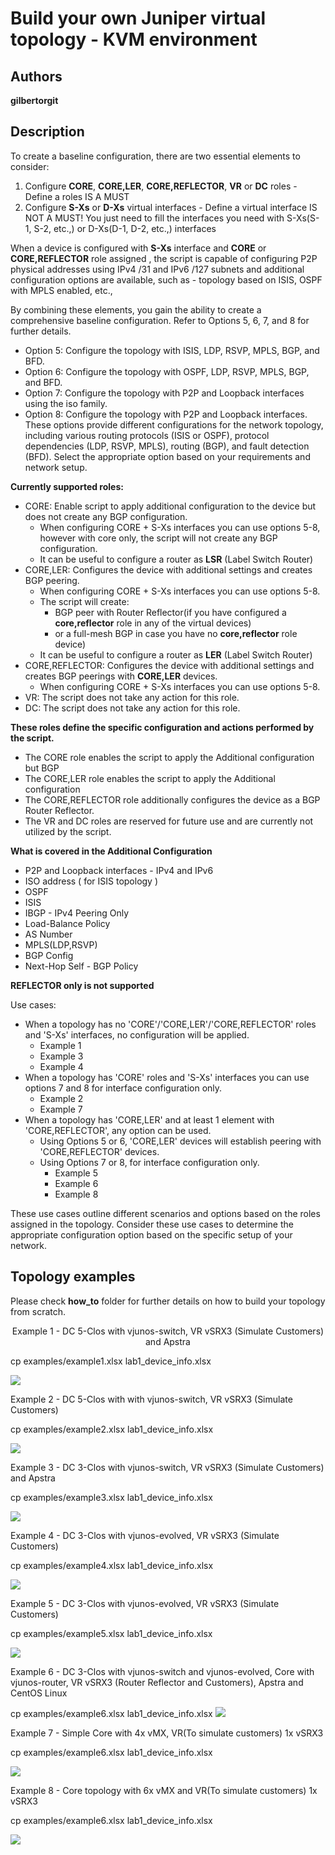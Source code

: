 # Build your own Juniper virtual topology - KVM environment

## Authors

**gilbertorgit**

## Description
To create a baseline configuration, there are two essential elements to consider:
1. Configure **CORE**, **CORE,LER**, **CORE,REFLECTOR**, **VR** or **DC** roles - Define a roles IS A MUST
2. Configure **S-Xs** or **D-Xs** virtual interfaces - Define a virtual interface IS NOT A MUST! You just need to fill the interfaces you need with S-Xs(S-1, S-2, etc.,) or D-Xs(D-1, D-2, etc.,) interfaces

When a device is configured with **S-Xs** interface and **CORE** or **CORE,REFLECTOR** role assigned , the script is capable of configuring P2P physical addresses using IPv4 /31 and IPv6 /127 subnets and additional configuration options are available, such as - topology based on ISIS, OSPF with MPLS enabled, etc., 

By combining these elements, you gain the ability to create a comprehensive baseline configuration. 
Refer to Options 5, 6, 7, and 8 for further details.

* Option 5: Configure the topology with ISIS, LDP, RSVP, MPLS, BGP, and BFD.
* Option 6: Configure the topology with OSPF, LDP, RSVP, MPLS, BGP, and BFD.
* Option 7: Configure the topology with P2P and Loopback interfaces using the iso family.
* Option 8: Configure the topology with P2P and Loopback interfaces.
These options provide different configurations for the network topology, including various routing protocols (ISIS or OSPF), protocol dependencies (LDP, RSVP, MPLS), routing (BGP), and fault detection (BFD). 
Select the appropriate option based on your requirements and network setup.

**Currently supported roles:**
* CORE: Enable script to apply additional configuration to the device but does not create any BGP configuration.
  * When configuring CORE + S-Xs interfaces you can use options 5-8, however with core only, the script will not create any BGP configuration.
  * It can be useful to configure a router as **LSR** (Label Switch Router)
* CORE,LER: Configures the device with additional settings and creates BGP peering.
  * When configuring CORE + S-Xs interfaces you can use options 5-8.
  * The script will create:
    * BGP peer with Router Reflector(if you have configured a **core,reflector** role in any of the virtual devices)
    * or a full-mesh BGP in case you have no **core,reflector** role device)
  * It can be useful to configure a router as **LER** (Label Switch Router)
* CORE,REFLECTOR: Configures the device with additional settings and creates BGP peerings with **CORE,LER** devices.
  * When configuring CORE + S-Xs interfaces you can use options 5-8.
* VR: The script does not take any action for this role.
* DC: The script does not take any action for this role.

**These roles define the specific configuration and actions performed by the script.**
* The CORE role enables the script to apply the Additional configuration but BGP
* The CORE,LER role enables the script to apply the Additional configuration
* The CORE,REFLECTOR role additionally configures the device as a BGP Router Reflector. 
* The VR and DC roles are reserved for future use and are currently not utilized by the script.

**What is covered in the Additional Configuration** 
* P2P and Loopback interfaces - IPv4 and IPv6
* ISO address ( for ISIS topology )
* OSPF
* ISIS
* IBGP - IPv4 Peering Only
* Load-Balance Policy
* AS Number
* MPLS(LDP,RSVP)
* BGP Config
* Next-Hop Self - BGP Policy

**REFLECTOR only is not supported** 

Use cases:
* When a topology has no 'CORE'/'CORE,LER'/'CORE,REFLECTOR' roles and 'S-Xs' interfaces, no configuration will be applied. 
  * Example 1
  * Example 3
  * Example 4
* When a topology has 'CORE' roles and 'S-Xs' interfaces you can use options 7 and 8 for interface configuration only. 
  * Example 2
  * Example 7
* When a topology has 'CORE,LER' and at least 1 element with 'CORE,REFLECTOR', any option can be used. 
  * Using Options 5 or 6, 'CORE,LER' devices will establish peering with 'CORE,REFLECTOR' devices.
  * Using Options 7 or 8, for interface configuration only.
    * Example 5
    * Example 6
    * Example 8

These use cases outline different scenarios and options based on the roles assigned in the topology. 
Consider these use cases to determine the appropriate configuration option based on the specific setup of your network.

## Topology examples

Please check **how_to** folder for further details on how to build your topology from scratch.

<p align="center">
  Example 1 - DC 5-Clos with vjunos-switch, VR vSRX3 (Simulate Customers) and Apstra
  <p>cp examples/example1.xlsx lab1_device_info.xlsx</p>
  <img src="https://github.com/gilbertorgit/vjunos_kvm/blob/main/lab1_byot/images/example1.png">
  
  Example 2 - DC 5-Clos with with vjunos-switch, VR vSRX3 (Simulate Customers)
  <p>cp examples/example2.xlsx lab1_device_info.xlsx</p>
  <img src="https://github.com/gilbertorgit/vjunos_kvm/blob/main/lab1_byot/images/example2.png">

  Example 3 - DC 3-Clos with vjunos-switch, VR vSRX3 (Simulate Customers) and Apstra
  <p>cp examples/example3.xlsx lab1_device_info.xlsx</p> 
  <img src="https://github.com/gilbertorgit/vjunos_kvm/blob/main/lab1_byot/images/example3.png">

  Example 4 - DC 3-Clos with vjunos-evolved, VR vSRX3 (Simulate Customers)
  <p>cp examples/example4.xlsx lab1_device_info.xlsx</p> 
  <img src="https://github.com/gilbertorgit/vjunos_kvm/blob/main/lab1_byot/images/example4.png">

  Example 5 - DC 3-Clos with vjunos-evolved, VR vSRX3 (Simulate Customers)
  <p>cp examples/example5.xlsx lab1_device_info.xlsx</p> 
  <img src="https://github.com/gilbertorgit/vjunos_kvm/blob/main/lab1_byot/images/example5.png">

  Example 6 - DC 3-Clos with vjunos-switch and vjunos-evolved, Core with vjunos-router, VR vSRX3 (Router Reflector and Customers), Apstra and CentOS Linux
  <p>cp examples/example6.xlsx lab1_device_info.xlsx 
  <img src="https://github.com/gilbertorgit/vjunos_kvm/blob/main/lab1_byot/images/example6.png">

  Example 7 - Simple Core with 4x vMX, VR(To simulate customers) 1x vSRX3 
  <p>cp examples/example6.xlsx lab1_device_info.xlsx</p> 
  <img src="https://github.com/gilbertorgit/vjunos_kvm/blob/main/lab1_byot/images/example7.png">

  Example 8 - Core topology with 6x vMX and VR(To simulate customers) 1x vSRX3
  <p>cp examples/example6.xlsx lab1_device_info.xlsx</p> 
  <img src="https://github.com/gilbertorgit/vjunos_kvm/blob/main/lab1_byot/images/example8.png">
</p>